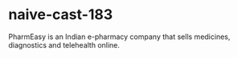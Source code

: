 # naive-cast-183
PharmEasy is an Indian e-pharmacy company that sells medicines, diagnostics and telehealth online.
